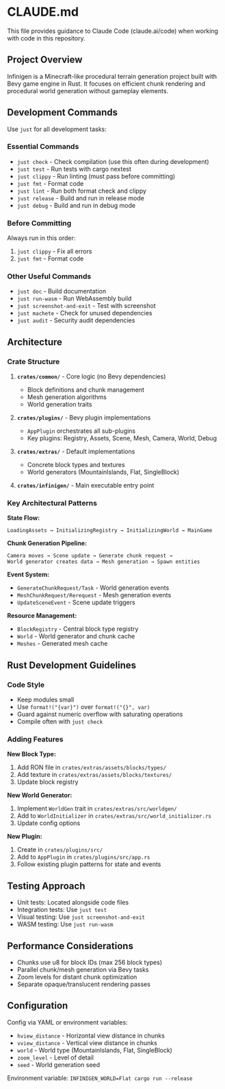 # CLAUDE.md

This file provides guidance to Claude Code (claude.ai/code) when working with code in this repository.

## Project Overview

Infinigen is a Minecraft-like procedural terrain generation project built with Bevy game engine in Rust. It focuses on efficient chunk rendering and procedural world generation without gameplay elements.

## Development Commands

Use `just` for all development tasks:

### Essential Commands
- `just check` - Check compilation (use this often during development)
- `just test` - Run tests with cargo nextest
- `just clippy` - Run linting (must pass before committing)
- `just fmt` - Format code
- `just lint` - Run both format check and clippy
- `just release` - Build and run in release mode
- `just debug` - Build and run in debug mode

### Before Committing
Always run in this order:
1. `just clippy` - Fix all errors
2. `just fmt` - Format code

### Other Useful Commands
- `just doc` - Build documentation
- `just run-wasm` - Run WebAssembly build
- `just screenshot-and-exit` - Test with screenshot
- `just machete` - Check for unused dependencies
- `just audit` - Security audit dependencies

## Architecture

### Crate Structure
1. **`crates/common/`** - Core logic (no Bevy dependencies)
   - Block definitions and chunk management
   - Mesh generation algorithms
   - World generation traits

2. **`crates/plugins/`** - Bevy plugin implementations
   - `AppPlugin` orchestrates all sub-plugins
   - Key plugins: Registry, Assets, Scene, Mesh, Camera, World, Debug

3. **`crates/extras/`** - Default implementations
   - Concrete block types and textures
   - World generators (MountainIslands, Flat, SingleBlock)

4. **`crates/infinigen/`** - Main executable entry point

### Key Architectural Patterns

**State Flow:**
```
LoadingAssets → InitializingRegistry → InitializingWorld → MainGame
```

**Chunk Generation Pipeline:**
```
Camera moves → Scene update → Generate chunk request → 
World generator creates data → Mesh generation → Spawn entities
```

**Event System:**
- `GenerateChunkRequest/Task` - World generation events
- `MeshChunkRequest/Rerequest` - Mesh generation events
- `UpdateSceneEvent` - Scene update triggers

**Resource Management:**
- `BlockRegistry` - Central block type registry
- `World` - World generator and chunk cache
- `Meshes` - Generated mesh cache

## Rust Development Guidelines

### Code Style
- Keep modules small
- Use `format!("{var}")` over `format!("{}", var)`
- Guard against numeric overflow with saturating operations
- Compile often with `just check`

### Adding Features

**New Block Type:**
1. Add RON file in `crates/extras/assets/blocks/types/`
2. Add texture in `crates/extras/assets/blocks/textures/`
3. Update block registry

**New World Generator:**
1. Implement `WorldGen` trait in `crates/extras/src/worldgen/`
2. Add to `WorldInitializer` in `crates/extras/src/world_initializer.rs`
3. Update config options

**New Plugin:**
1. Create in `crates/plugins/src/`
2. Add to `AppPlugin` in `crates/plugins/src/app.rs`
3. Follow existing plugin patterns for state and events

## Testing Approach

- Unit tests: Located alongside code files
- Integration tests: Use `just test`
- Visual testing: Use `just screenshot-and-exit`
- WASM testing: Use `just run-wasm`

## Performance Considerations

- Chunks use u8 for block IDs (max 256 block types)
- Parallel chunk/mesh generation via Bevy tasks
- Zoom levels for distant chunk optimization
- Separate opaque/translucent rendering passes

## Configuration

Config via YAML or environment variables:
- `hview_distance` - Horizontal view distance in chunks
- `vview_distance` - Vertical view distance in chunks  
- `world` - World type (MountainIslands, Flat, SingleBlock)
- `zoom_level` - Level of detail
- `seed` - World generation seed

Environment variable: `INFINIGEN_WORLD=Flat cargo run --release`